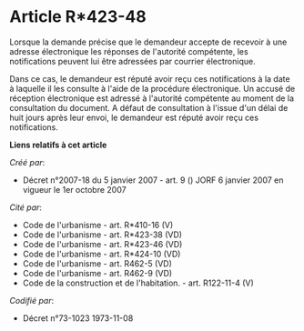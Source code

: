 # Article R*423-48

Lorsque la demande précise que le demandeur accepte de recevoir à une adresse électronique les réponses de l'autorité
compétente, les notifications peuvent lui être adressées par courrier électronique.

Dans ce cas, le demandeur est réputé avoir reçu ces notifications à la date à laquelle il les consulte à l'aide de la
procédure électronique. Un accusé de réception électronique est adressé à l'autorité compétente au moment de la consultation
du document. A défaut de consultation à l'issue d'un délai de huit jours après leur envoi, le demandeur est réputé avoir reçu
ces notifications.

**Liens relatifs à cet article**

_Créé par_:

  - Décret n°2007-18 du 5 janvier 2007 - art. 9 () JORF 6 janvier 2007 en vigueur le 1er octobre 2007

_Cité par_:

  - Code de l'urbanisme - art. R*410-16 (V)
  - Code de l'urbanisme - art. R*423-38 (VD)
  - Code de l'urbanisme - art. R*423-46 (VD)
  - Code de l'urbanisme - art. R*424-10 (VD)
  - Code de l'urbanisme - art. R462-5 (VD)
  - Code de l'urbanisme - art. R462-9 (VD)
  - Code de la construction et de l'habitation. - art. R122-11-4 (V)

_Codifié par_:

  - Décret n°73-1023 1973-11-08
